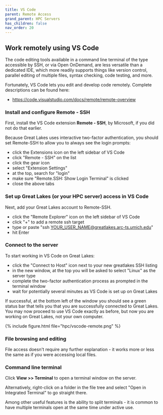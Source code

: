 ```yaml
---
title: VS Code
parent: Remote Access
grand_parent: HPC Servers
has_children: false
nav_order: 20
---
```


## Work remotely using VS Code

The code editing tools available in a command line terminal 
of the type accessible by SSH, or via Open OnDemand, 
are less versatile than a dedicated IDE, which
more readily supports things like version control, parallel
editing of multiple files, syntax checking, code testing, and more. 

Fortunately, VS Code lets you edit and develop code remotely. 
Complete descriptions can be found here:

- <https://code.visualstudio.com/docs/remote/remote-overview>

### Install and configure Remote - SSH

First, install the VS Code extension **Remote - SSH**, by Microsoft,
if you did not do that earlier.

Because Great Lakes uses interactive two-factor authentication, you should 
set Remote-SSH to allow you to always see the login prompts:

- click the Extensions icon on the left sidebar of VS Code
- click "Remote - SSH" on the list
- click the gear icon
- select "Extension Settings"
- at the top, search for "login"
- make sure "Remote.SSH: Show Login Terminal" is clicked
- close the above tabs

### Set up Great Lakes (or your HPC server) access in VS Code

Next, add your Great Lakes account to Remote-SSH.

- click the "Remote Explorer" icon on the left sidebar of VS Code
- click "+" to add a remote ssh target
- type or paste "ssh YOUR_USER_NAME@greatlakes.arc-ts.umich.edu"
- hit Enter

### Connect to the server 

To start working in VS Code on Great Lakes:

- click the "Connect to Host" icon next to your new greatlakes SSH listing
- in the new window, at the top you will be asked to select "Linux" as the server type
- complete the two-factor authentication process as prompted in the terminal window
- wait for potentially several minutes as VS Code is set up on Great Lakes

If successful, at the bottom left of the window you should see a green
status bar that tells you that you are successfully connected to Great Lakes.
You may now proceed to use VS Code exactly as before, but now you are
working on Great Lakes, not your own computer.

{% include figure.html file="hpc/vscode-remote.png" %}

### File browsing and editing

File access doesn't require any further explanation - it works more or less
the same as if you were accessing local files.

### Command line terminal

Click **View >> Terminal** to open a terminal window on the server.

Alternatively, right-click on a folder in the file tree and
select "Open in Integrated Terminal" to go straight there. 

Among other useful features is the ability to split terminals - 
it is common to have multiple terminals open at the same time under active use.
